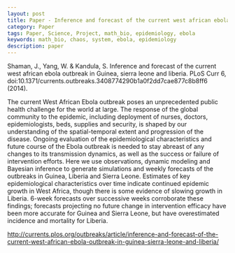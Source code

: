 ```yaml
---
layout: post
title: Paper - Inference and forecast of the current west african ebola outbreak in Guinea, sierra leone and liberia
category: Paper
tags: Paper, Science, Project, math_bio, epidemiology, ebola
keywords: math_bio, chaos, system, ebola, epidemiology
description: paper
---
```


Shaman, J., Yang, W. & Kandula, S. Inference and forecast of the current west african ebola outbreak in Guinea, sierra leone and liberia. PLoS Curr 6, doi:10.1371/currents.outbreaks.3408774290b1a0f2dd7cae877c8b8ff6 (2014).

The current West African Ebola outbreak poses an unprecedented public health challenge for the world at large. The response of the global community to the epidemic, including deployment of nurses, doctors, epidemiologists, beds, supplies and security, is shaped by our understanding of the spatial-temporal extent and progression of the disease. Ongoing evaluation of the epidemiological characteristics and future course of the Ebola outbreak is needed to stay abreast of any changes to its transmission dynamics, as well as the success or failure of intervention efforts. Here we use observations, dynamic modeling and Bayesian inference to generate simulations and weekly forecasts of the outbreaks in Guinea, Liberia and Sierra Leone. Estimates of key epidemiological characteristics over time indicate continued epidemic growth in West Africa, though there is some evidence of slowing growth in Liberia. 6-week forecasts over successive weeks corroborate these findings; forecasts projecting no future change in intervention efficacy have been more accurate for Guinea and Sierra Leone, but have overestimated incidence and mortality for Liberia.

<http://currents.plos.org/outbreaks/article/inference-and-forecast-of-the-current-west-african-ebola-outbreak-in-guinea-sierra-leone-and-liberia/>
